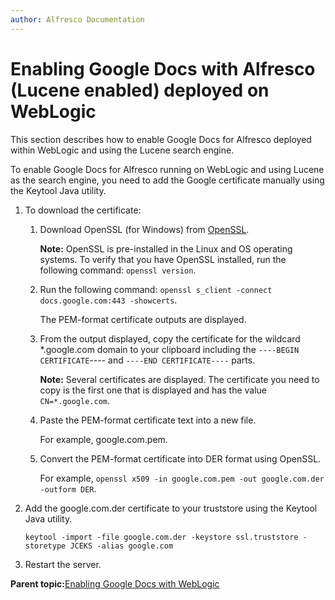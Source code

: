 ```yaml
---
author: Alfresco Documentation
---
```


# Enabling Google Docs with Alfresco \(Lucene enabled\) deployed on WebLogic

This section describes how to enable Google Docs for Alfresco deployed within WebLogic and using the Lucene search engine.

To enable Google Docs for Alfresco running on WebLogic and using Lucene as the search engine, you need to add the Google certificate manually using the Keytool Java utility.

1.  To download the certificate:

    1.  Download OpenSSL \(for Windows\) from [OpenSSL](http://www.openssl.org/related/binaries.html).

        **Note:** OpenSSL is pre-installed in the Linux and OS operating systems. To verify that you have OpenSSL installed, run the following command: `openssl version`.

    2.  Run the following command: `openssl s_client -connect docs.google.com:443 -showcerts`.

        The PEM-format certificate outputs are displayed.

    3.  From the output displayed, copy the certificate for the wildcard \*.google.com domain to your clipboard including the `----BEGIN CERTIFICATE`---- and `----END CERTIFICATE----` parts.

        **Note:** Several certificates are displayed. The certificate you need to copy is the first one that is displayed and has the value `CN=*.google.com`.

    4.  Paste the PEM-format certificate text into a new file.

        For example, google.com.pem.

    5.  Convert the PEM-format certificate into DER format using OpenSSL.

        For example, `openssl x509 -in google.com.pem -out google.com.der -outform DER`.

2.  Add the google.com.der certificate to your truststore using the Keytool Java utility.

    ```
    keytool -import -file google.com.der -keystore ssl.truststore -storetype JCEKS -alias google.com
    ```

3.  Restart the server.


**Parent topic:**[Enabling Google Docs with WebLogic](../concepts/Slideshare-Weblogic-integration_overview.md)


